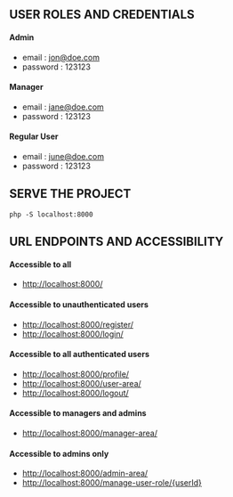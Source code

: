 ## USER ROLES AND CREDENTIALS

#### Admin
* email : jon@doe.com
* password : 123123

#### Manager
* email : jane@doe.com
* password : 123123

#### Regular User
* email : june@doe.com
* password : 123123

## SERVE THE PROJECT

`php -S localhost:8000`

## URL ENDPOINTS AND ACCESSIBILITY

#### Accessible to all
* <http://localhost:8000/>

#### Accessible to unauthenticated users
* <http://localhost:8000/register/>
* <http://localhost:8000/login/>

#### Accessible to all authenticated users
* <http://localhost:8000/profile/>
* <http://localhost:8000/user-area/>
* <http://localhost:8000/logout/>

#### Accessible to managers and admins
* <http://localhost:8000/manager-area/>

#### Accessible to admins only
* <http://localhost:8000/admin-area/>
* <http://localhost:8000/manage-user-role/{userId}>
